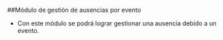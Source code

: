 ##Módulo de gestión de ausencias por evento
- Con este módulo se podrá lograr gestionar una ausencia debido a un evento. 
